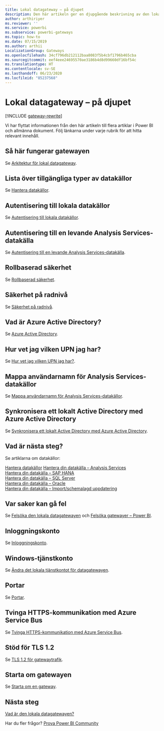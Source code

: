 ```yaml
---
title: Lokal datagateway – på djupet
description: Den här artikeln ger en djupgående beskrivning av den lokala gatewayen. Här beskrivs hur tjänsten fungerar med Azure Active Directory och ditt lokala Active Directory när du arbetar med Analysis Services
author: arthiriyer
ms.reviewer: ''
ms.service: powerbi
ms.subservice: powerbi-gateways
ms.topic: how-to
ms.date: 07/15/2019
ms.author: arthii
LocalizationGroup: Gateways
ms.openlocfilehash: 34cf796db212112baa8083f5b4cbf1796b465cba
ms.sourcegitcommit: eef4eee24695570ae3186b4d8d99660df16bf54c
ms.translationtype: HT
ms.contentlocale: sv-SE
ms.lasthandoff: 06/23/2020
ms.locfileid: "85237568"
---
```

# <a name="on-premises-data-gateway-in-depth"></a>Lokal datagateway – på djupet

[!INCLUDE [gateway-rewrite](../includes/gateway-rewrite.md)]

Vi har flyttat informationen från den här artikeln till flera artiklar i Power BI och allmänna dokument. Följ länkarna under varje rubrik för att hitta relevant innehåll.

## <a name="how-the-gateway-works"></a>Så här fungerar gatewayen

Se [Arkitektur för lokal datagateway](/data-integration/gateway/service-gateway-onprem-indepth).

## <a name="list-of-available-data-source-types"></a>Lista över tillgängliga typer av datakällor

Se [Hantera datakällor](service-gateway-data-sources.md).

## <a name="authentication-to-on-premises-data-sources"></a>Autentisering till lokala datakällor

Se [Autentisering till lokala datakällor](/data-integration/gateway/service-gateway-onprem-indepth#authentication-to-on-premises-data-sources).

## <a name="authentication-to-a-live-analysis-services-data-source"></a>Autentisering till en levande Analysis Services-datakälla

Se [Autentisering till en levande Analysis Services-datakälla](service-gateway-enterprise-manage-ssas.md#authentication-to-a-live-analysis-services-data-source).

## <a name="role-based-security"></a>Rollbaserad säkerhet

Se [Rollbaserad säkerhet](service-gateway-enterprise-manage-ssas.md#role-based-security).

## <a name="row-level-security"></a>Säkerhet på radnivå

Se [Säkerhet på radnivå](service-gateway-enterprise-manage-ssas.md#row-level-security).

## <a name="what-about-azure-active-directory"></a>Vad är Azure Active Directory?

Se [Azure Active Directory](/data-integration/gateway/service-gateway-onprem-indepth#azure-active-directory).

## <a name="how-do-i-tell-what-my-upn-is"></a>Hur vet jag vilken UPN jag har?

Se [Hur vet jag vilken UPN jag har?](/data-integration/gateway/service-gateway-onprem-indepth#how-do-i-tell-what-my-upn-is).

## <a name="map-user-names-for-analysis-services-data-sources"></a>Mappa användarnamn för Analysis Services-datakällor

Se [Mappa användarnamn för Analysis Services-datakällor](service-gateway-enterprise-manage-ssas.md#map-user-names-for-analysis-services-data-sources).

## <a name="synchronize-an-on-premises-active-directory-with-azure-active-directory"></a>Synkronisera ett lokalt Active Directory med Azure Active Directory

Se [Synkronisera ett lokalt Active Directory med Azure Active Directory](/data-integration/gateway/service-gateway-onprem-indepth#synchronize-an-on-premises-active-directory-with-azure-active-directory).

## <a name="what-to-do-next"></a>Vad är nästa steg?

Se artiklarna om datakällor:

[Hantera datakällor](service-gateway-data-sources.md)
[Hantera din datakälla – Analysis Services](service-gateway-enterprise-manage-ssas.md)  
[Hantera din datakälla – SAP HANA](service-gateway-enterprise-manage-sap.md)  
[Hantera din datakälla – SQL Server](service-gateway-enterprise-manage-sql.md)  
[Hantera din datakälla – Oracle](service-gateway-onprem-manage-oracle.md)  
[Hantera din datakälla – Import/schemalagd uppdatering](service-gateway-enterprise-manage-scheduled-refresh.md)  

## <a name="where-things-can-go-wrong"></a>Var saker kan gå fel

Se [Felsöka den lokala datagatewayen](/data-integration/gateway/service-gateway-tshoot) och [Felsöka gatewayer – Power BI](service-gateway-onprem-tshoot.md).

## <a name="sign-in-account"></a>Inloggningskonto

Se [Inloggningskonto](/data-integration/gateway/service-gateway-onprem-indepth#sign-in-account).

## <a name="windows-service-account"></a>Windows-tjänstkonto

Se [Ändra det lokala tjänstkontot för datagatewayen](/data-integration/gateway/service-gateway-service-account).

## <a name="ports"></a>Portar

Se [Portar](/data-integration/gateway/service-gateway-communication#ports).

## <a name="forcing-https-communication-with-azure-service-bus"></a>Tvinga HTTPS-kommunikation med Azure Service Bus

Se [Tvinga HTTPS-kommunikation med Azure Service Bus](/data-integration/gateway/service-gateway-communication#force-https-communication-with-azure-service-bus).

## <a name="support-for-tls-12"></a>Stöd för TLS 1.2

Se [TLS 1.2 för gatewaytrafik](/data-integration/gateway/service-gateway-communication#tls-12-for-gateway-traffic).

## <a name="how-to-restart-the-gateway"></a>Starta om gatewayen

Se [Starta om en gateway](/data-integration/gateway/service-gateway-restart).

## <a name="next-steps"></a>Nästa steg

[Vad är den lokala datagatewayen?](service-gateway-onprem.md)

Har du fler frågor? [Prova Power BI Community](https://community.powerbi.com/)